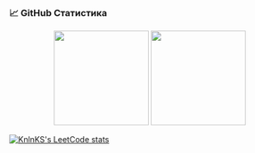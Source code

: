 ### 📈 GitHub Статистика

<p align="center">
  <img src="https://github-readme-stats.vercel.app/api?username=bk-ru&show_icons=true&theme=tokyonight" height="170">
  <img src="https://github-readme-stats.vercel.app/api/top-langs/?username=bk-ru&layout=compact&theme=tokyonight" height="170">
</p>

[![KnlnKS's LeetCode stats](https://leetcode-stats-six.vercel.app/api?username=Batyr&theme=dark)](https://github.com/KnlnKS/leetcode-stats)
